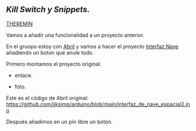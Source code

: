  ## *Kill Switch y Snippets.*
 
 [THEREMIN ](https://github.com/ANGEY33/Arduino/blob/main/THEREMIN.ino)

 Vamos a añadir una funcionalidad a un proyecto anterior.
 
 En el gruopo estoy con [Abril](https://github.com/jjksimp/) y vamos a hacer el proyecto [Interfaz Nave](https://github.com/ANGEY33/Arduino/blob/main/Interfaz%20nave.md) añadiendo un boton que anule todo.
 
 Primero montamos el proyecto original.
 
* enlace.

* foto.

Este es el código de Abril original: https://github.com/jjksimp/arduino/blob/main/interfaz_de_nave_espacial2.ino

Después añadimos en un pin libre un botón.
